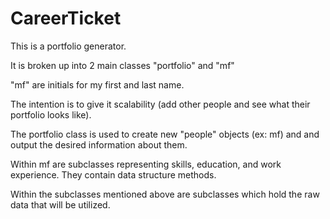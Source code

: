 # CareerTicket
<p>This is a portfolio generator.
<p>It is broken up into 2 main classes "portfolio" and "mf" 
<p>"mf" are initials for my first and last name.
<p>The intention is to give it scalability (add other people and see what their portfolio looks like).
<p>The portfolio class is used to create new "people" objects (ex: mf) and and output the desired information about them. 
<p>Within mf are subclasses representing skills, education, and work experience. They contain data structure methods.
<p>Within the subclasses mentioned above are subclasses which hold the raw data that will be utilized.
